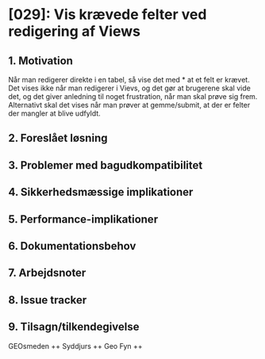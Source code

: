 # [029]: Vis krævede felter ved redigering af Views

## 1. Motivation

Når man redigerer direkte i en tabel, så vise det med * at et felt er krævet. Det vises ikke når man redigerer i Vievs, og det gør at brugerene skal vide det, og det giver anledning til noget frustration, når man skal prøve sig frem. Alternativt skal det vises når man prøver at gemme/submit, at der er felter der mangler at blive udfyldt.

## 2. Foreslået løsning

## 3. Problemer med bagudkompatibilitet

## 4. Sikkerhedsmæssige implikationer

## 5. Performance-implikationer

## 6. Dokumentationsbehov

## 7. Arbejdsnoter

## 8. Issue tracker  

## 9. Tilsagn/tilkendegivelse
GEOsmeden ++
Syddjurs ++
Geo Fyn ++
